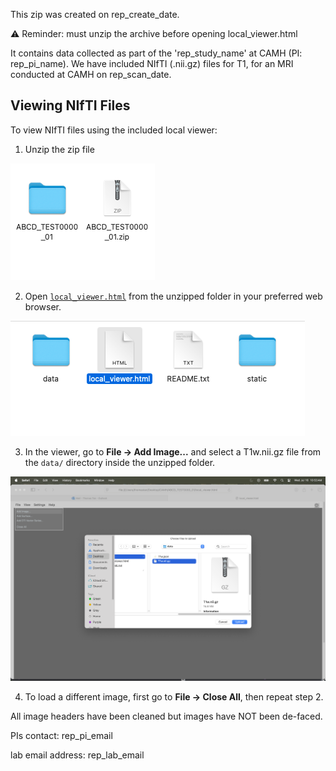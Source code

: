 This zip was created on rep_create_date.

⚠️ Reminder: must unzip the archive before opening local_viewer.html

It contains data collected as part of the 'rep_study_name' at CAMH (PI: rep_pi_name).
We have included NIfTI (.nii.gz) files for T1, for an MRI conducted at CAMH on rep_scan_date.

## Viewing NIfTI Files

To view NIfTI files using the included local viewer:

1. Unzip the zip file 

![Viewer Screenshot](./images/image1.png)

2. Open [`local_viewer.html`](./local_viewer.html) from the unzipped folder in your preferred web browser.

![](./images/image2.png)

3. In the viewer, go to **File → Add Image...** and select a T1w.nii.gz file from the `data/` directory inside the unzipped folder.

![](./images/image3.png)

4. To load a different image, first go to **File → Close All**, then repeat step 2.

All image headers have been cleaned but images have NOT been de-faced.

PIs contact: 
rep_pi_email

lab email address: 
rep_lab_email



